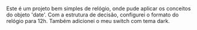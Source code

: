 Este é um projeto bem simples de relógio, onde pude aplicar os conceitos do objeto 'date'.
Com a estrutura de decisão, configurei o formato do relógio para 12h.
Também adicionei o meu switch com tema dark.